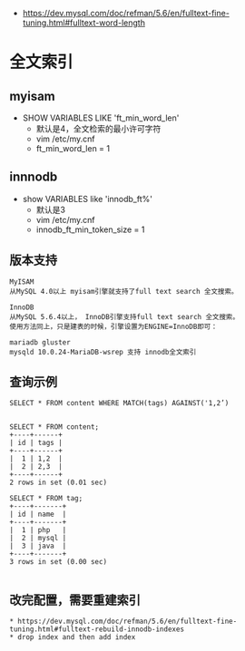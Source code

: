 
* https://dev.mysql.com/doc/refman/5.6/en/fulltext-fine-tuning.html#fulltext-word-length

# 全文索引
## myisam
* SHOW VARIABLES LIKE 'ft_min_word_len' 
    * 默认是4，全文检索的最小许可字符
    * vim /etc/my.cnf
    * ft_min_word_len = 1
    
## innnodb
* show VARIABLES like 'innodb_ft%'
    * 默认是3
    * vim /etc/my.cnf
    * innodb_ft_min_token_size = 1
    
## 版本支持
    MyISAM
    从MySQL 4.0以上 myisam引擎就支持了full text search 全文搜索。 
    
    InnoDB
    从MySQL 5.6.4以上， InnoDB引擎支持full text search 全文搜索。 
    使用方法同上，只是建表的时候，引擎设置为ENGINE=InnoDB即可：
    
    mariadb gluster
    mysqld 10.0.24-MariaDB-wsrep 支持 innodb全文索引
    
    
## 查询示例
    SELECT * FROM content WHERE MATCH(tags) AGAINST('1,2’)

 ```
 
SELECT * FROM content;
 +----+------+
 | id | tags |
 +----+------+
 |  1 | 1,2  |
 |  2 | 2,3  |
 +----+------+
 2 rows in set (0.01 sec)
 
SELECT * FROM tag;
 +----+-------+
 | id | name  |
 +----+-------+
 |  1 | php   |
 |  2 | mysql |
 |  3 | java  |
 +----+-------+
 3 rows in set (0.00 sec)   
    
```   


## 改完配置，需要重建索引
    * https://dev.mysql.com/doc/refman/5.6/en/fulltext-fine-tuning.html#fulltext-rebuild-innodb-indexes
    * drop index and then add index




